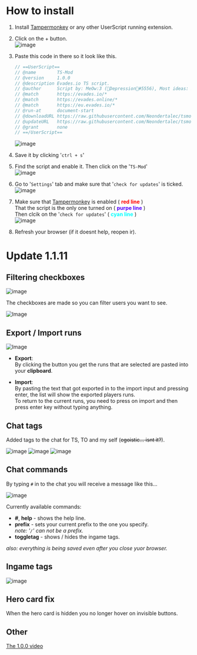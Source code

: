 # How to install
1) Install [Tampermonkey](https://chrome.google.com/webstore/detail/tampermonkey/dhdgffkkebhmkfjojejmpbldmpobfkfo?hl=ru) or any other UserScript running extension.

2) Click on the + button.  
![image](https://cdn.discordapp.com/attachments/617049086452957189/815553184793755668/unknown.png)

3) Paste this code in there so it look like this.

    ```js
    // ==UserScript==
    // @name        TS-Mod
    // @version     1.0.0
    // @description	Evades.io TS script.
    // @author      Script by: MeOw:3 (🎀Depression🎀#5556), Most ideas: Piger (Piger#2917).
    // @match       https://evades.io/*
    // @match       https://evades.online/*
    // @match       https://eu.evades.io/*
    // @run-at      document-start
    // @downloadURL https://raw.githubusercontent.com/Neondertalec/tsmod/main/tsmod.js
    // @updateURL   https://raw.githubusercontent.com/Neondertalec/tsmod/main/tsmod.js
    // @grant       none
    // ==/UserScript==
    ```
    ![image](https://cdn.discordapp.com/attachments/617049086452957189/815553740798689310/unknown.png)

4) Save it by clicking '`ctrl + s`'

5) Find the script and enable it. Then click on the '`TS-Mod`'  
![image](https://cdn.discordapp.com/attachments/617049086452957189/815554358375743538/unknown.png)

6) Go to '`Settings`' tab and make sure that '`check for updates`' is ticked.
![image](https://cdn.discordapp.com/attachments/617049086452957189/815554982085656586/unknown.png)

7) Make sure that [Tampermonkey](https://chrome.google.com/webstore/detail/tampermonkey/dhdgffkkebhmkfjojejmpbldmpobfkfo?hl=ru) is enabled (<aa style="color:red"> **red line** </aa>)  
That the script is the only one turned on (<aa style="color:#5500ff"> **purpe line** </aa>)  
Then clcik on the '`check for updates`' (<aa style="color:cyan"> **cyan line** </aa>)  
![image](https://cdn.discordapp.com/attachments/617049086452957189/815555840148766730/unknown.png)

8) Refresh your browser (if it doesnt help, reopen ir).

Update 1.1.11
=============

Filtering checkboxes
---------------

![image](https://cdn.discordapp.com/attachments/617049086452957189/815537376629489674/unknown.png)  

The checkboxes are made so you can filter users you want to see.  
  
![Image](https://cdn.discordapp.com/attachments/617049086452957189/815537594892812318/unknown.png)

Export / Import runs
---------------
![Image](https://cdn.discordapp.com/attachments/617049086452957189/815536942837530644/unknown.png)  
* **Export**:  
    By clicking the button you get the runs that are selected are pasted into your **clipboard**.  

* **Import**:  
    By pasting the text that got exported in to the import input and pressing enter, the list will show the exported players runs.  
    To return to the current runs, you need to press on import and then press enter key without typing anything.  

Chat tags
---------

Added tags to the chat for TS, TO and my self (~~egoistic... isnt it?~~).  

![image](https://cdn.discordapp.com/attachments/761540044225773568/813388669309157406/unknown.png)
![image](https://cdn.discordapp.com/attachments/761540044225773568/813388963112681472/unknown.png)
![image](https://cdn.discordapp.com/attachments/761540044225773568/813388842065068042/unknown.png)  

Chat commands
-------------
By typing `#` in to the chat you will receive a message like this...  

![image](https://cdn.discordapp.com/attachments/617049086452957189/815550046762172446/unknown.png)

Currently available commands:  
* **\#**, **help** - shows the help line.
* **prefix** - sets your current prefix to the one you specify.  
*note: '`/`' can not be a prefix.*
* **toggletag** - shows / hides the ingame tags.  

*also: everything is being saved even after you close yuor browser.*

Ingame tags
-----------
![image](https://cdn.discordapp.com/attachments/617049086452957189/815544790107947059/tags.png)

Hero card fix
------------
When the hero card is hidden you no longer hover on invisible buttons.

Other
-----
[The 1.0.0 video](https://www.youtube.com/watch?v=MA9A8OmK0Xo)
